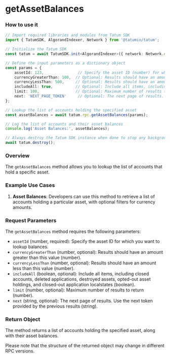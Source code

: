 # getAssetBalances

### How to use it

```typescript
// Import required libraries and modules from Tatum SDK
import { TatumSDK, AlgorandIndexer, Network } from '@tatumio/tatum';

// Initialize the Tatum SDK
const tatum = await TatumSDK.init<AlgorandIndexer>({ network: Network.ALGORAND_INDEXER });

// Define the input parameters as a dictionary object
const params = {
    assetId: 123,               // Specify the asset ID (number) for which you want to lookup balances.
    currencyGreaterThan: 100,  // Optional: Results should have an amount greater than this value (number).
    currencyLessThan: 500,     // Optional: Results should have an amount less than this value (number).
    includeAll: true,          // Optional: Include all items, including closed accounts, deleted applications, destroyed assets, opted-out asset holdings, and closed-out application localstates (boolean).
    limit: 100,                // Optional: Maximum number of results to return (number).
    next: 'NEXT_PAGE_TOKEN'     // Optional: The next page of results. Use the next token provided by the previous results (string).
};

// Lookup the list of accounts holding the specified asset
const assetBalances = await tatum.rpc.getAssetBalances(params);

// Log the list of accounts and their asset balances
console.log('Asset Balances:', assetBalances);

// Always destroy the Tatum SDK instance when done to stop any background processes
await tatum.destroy();
```

### Overview

The `getAssetBalances` method allows you to lookup the list of accounts that hold a specific asset.

### Example Use Cases

1. **Asset Balances**: Developers can use this method to retrieve a list of accounts holding a particular asset, with optional filters for currency amounts.

### Request Parameters

The `getAssetBalances` method requires the following parameters:

- `assetId` (number, required): Specify the asset ID for which you want to lookup balances.
- `currencyGreaterThan` (number, optional): Results should have an amount greater than this value (number).
- `currencyLessThan` (number, optional): Results should have an amount less than this value (number).
- `includeAll` (boolean, optional): Include all items, including closed accounts, deleted applications, destroyed assets, opted-out asset holdings, and closed-out application localstates (boolean).
- `limit` (number, optional): Maximum number of results to return (number).
- `next` (string, optional): The next page of results. Use the next token provided by the previous results (string).

### Return Object

The method returns a list of accounts holding the specified asset, along with their asset balances. 

Please note that the structure of the returned object may change in different RPC versions.